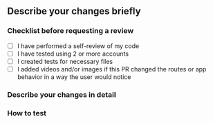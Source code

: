 ## Describe your changes briefly

<!-- Insert your brief description here -->

### Checklist before requesting a review

- [ ] I have performed a self-review of my code
- [ ] I have tested using 2 or more accounts
- [ ] I created tests for necessary files
- [ ] I added videos and/or images if this PR changed the routes or app behavior in a way the user would notice

### Describe your changes in detail

<!-- Describe the changes you made in this PR. Also add a screenshot or video if it's a UI change -->

### How to test

<!-- Insert here a precise description of how to test this PR and/or test scenarios. Also include Edge cases if applicable -->